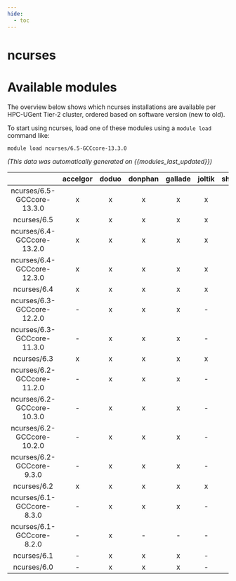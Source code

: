 ```yaml
---
hide:
  - toc
---
```


ncurses
=======

# Available modules


The overview below shows which ncurses installations are available per HPC-UGent Tier-2 cluster, ordered based on software version (new to old).

To start using ncurses, load one of these modules using a `module load` command like:

```shell
module load ncurses/6.5-GCCcore-13.3.0
```

*(This data was automatically generated on {{modules_last_updated}})*  

| |accelgor|doduo|donphan|gallade|joltik|shinx|
| :---: | :---: | :---: | :---: | :---: | :---: | :---: |
|ncurses/6.5-GCCcore-13.3.0|x|x|x|x|x|x|
|ncurses/6.5|x|x|x|x|x|x|
|ncurses/6.4-GCCcore-13.2.0|x|x|x|x|x|x|
|ncurses/6.4-GCCcore-12.3.0|x|x|x|x|x|x|
|ncurses/6.4|x|x|x|x|x|x|
|ncurses/6.3-GCCcore-12.2.0|-|x|x|x|-|x|
|ncurses/6.3-GCCcore-11.3.0|-|x|x|x|-|x|
|ncurses/6.3|x|x|x|x|x|x|
|ncurses/6.2-GCCcore-11.2.0|-|x|x|x|-|x|
|ncurses/6.2-GCCcore-10.3.0|-|x|x|x|-|-|
|ncurses/6.2-GCCcore-10.2.0|-|x|x|x|-|-|
|ncurses/6.2-GCCcore-9.3.0|-|x|x|x|-|-|
|ncurses/6.2|x|x|x|x|x|x|
|ncurses/6.1-GCCcore-8.3.0|-|x|x|x|-|-|
|ncurses/6.1-GCCcore-8.2.0|-|x|-|-|-|-|
|ncurses/6.1|-|x|x|x|-|-|
|ncurses/6.0|-|x|x|x|-|-|
